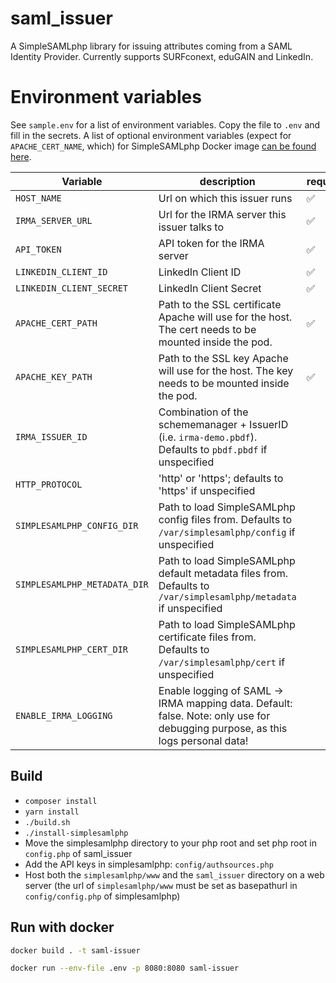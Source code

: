 # saml_issuer

A SimpleSAMLphp library for issuing attributes coming from a SAML Identity Provider.
Currently supports SURFconext, eduGAIN and LinkedIn.

# Environment variables
See `sample.env` for a list of environment variables. Copy the file to `.env` and fill in the secrets.
A list of optional environment variables (expect for `APACHE_CERT_NAME`, which) for SimpleSAMLphp Docker image [can be found here](https://github.com/cirrusidentity/docker-simplesamlphp/tree/master?tab=readme-ov-file#environmental-variables).

| Variable | description | required |
| --- | --- | --- |
| `HOST_NAME` | Url on which this issuer runs | ✅ |
| `IRMA_SERVER_URL` | Url for the IRMA server this issuer talks to | ✅ |
| `API_TOKEN` | API token for the IRMA server | ✅ |
| `LINKEDIN_CLIENT_ID` | LinkedIn Client ID | ✅ |
| `LINKEDIN_CLIENT_SECRET` | LinkedIn Client Secret | ✅ |
| `APACHE_CERT_PATH` | Path to the SSL certificate Apache will use for the host. The cert needs to be mounted inside the pod. | ✅ |
| `APACHE_KEY_PATH` | Path to the SSL key Apache will use for the host. The key needs to be mounted inside the pod. | ✅ |
| `IRMA_ISSUER_ID` | Combination of the schememanager + IssuerID (i.e. `irma-demo.pbdf`). Defaults to `pbdf.pbdf` if unspecified | |
| `HTTP_PROTOCOL` | 'http' or 'https'; defaults to 'https' if unspecified | |
| `SIMPLESAMLPHP_CONFIG_DIR` | Path to load SimpleSAMLphp config files from. Defaults to `/var/simplesamlphp/config` if unspecified | |
| `SIMPLESAMLPHP_METADATA_DIR` | Path to load SimpleSAMLphp default metadata files from. Defaults to `/var/simplesamlphp/metadata` if unspecified | |
| `SIMPLESAMLPHP_CERT_DIR` | Path to load SimpleSAMLphp certificate files from. Defaults to `/var/simplesamlphp/cert` if unspecified | |
| `ENABLE_IRMA_LOGGING` | Enable logging of SAML -> IRMA mapping data. Default: false. Note: only use for debugging purpose, as this logs personal data! | |

## Build
 * `composer install`
 * `yarn install`
 * `./build.sh`
 * `./install-simplesamlphp`
 * Move the simplesamlphp directory to your php root and set php root in `config.php` of saml_issuer
 * Add the API keys in simplesamlphp: `config/authsources.php`
 * Host both the `simplesamlphp/www` and the `saml_issuer` directory on a web server
   (the url of `simplesamlphp/www` must be set as basepathurl in `config/config.php` of simplesamlphp)

## Run with docker
```bash
docker build . -t saml-issuer
```

```bash
docker run --env-file .env -p 8080:8080 saml-issuer
```